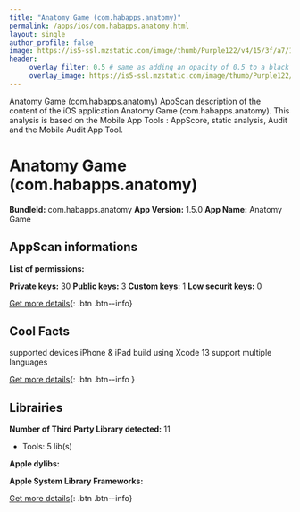 ```yaml
---
title: "Anatomy Game (com.habapps.anatomy)"
permalink: /apps/ios/com.habapps.anatomy.html
layout: single
author_profile: false
image: https://is5-ssl.mzstatic.com/image/thumb/Purple122/v4/15/3f/a7/153fa774-8fe3-6f18-0270-0e17a3f4ce42/AppIcon-0-0-1x_U007emarketing-0-0-0-7-0-0-sRGB-0-0-0-GLES2_U002c0-512MB-85-220-0-0.png/512x512bb.jpg
header: 
     overlay_filter: 0.5 # same as adding an opacity of 0.5 to a black background
     overlay_image: https://is5-ssl.mzstatic.com/image/thumb/Purple122/v4/15/3f/a7/153fa774-8fe3-6f18-0270-0e17a3f4ce42/AppIcon-0-0-1x_U007emarketing-0-0-0-7-0-0-sRGB-0-0-0-GLES2_U002c0-512MB-85-220-0-0.png/512x512bb.jpg
---
```

Anatomy Game (com.habapps.anatomy) AppScan description of the content of the iOS application Anatomy Game (com.habapps.anatomy). This analysis is based on the Mobile App Tools : AppScore, static analysis, Audit and the Mobile Audit App Tool.

# Anatomy Game (com.habapps.anatomy)

**BundleId:** com.habapps.anatomy
**App Version:** 1.5.0
**App Name:** Anatomy Game


## AppScan informations 

**List of permissions:** 
  
  
**Private keys:** 30
**Public keys:** 3
**Custom keys:** 1
**Low securit keys:** 0
  
[Get more details](/pricing.html){: .btn .btn--info}

## Cool Facts

supported devices iPhone & iPad
build using Xcode 13
support multiple languages
  
[Get more details](/pricing.html){: .btn .btn--info }

## Librairies 
**Number of Third Party Library detected:** 11
- Tools: 5 lib(s)


**Apple dylibs:**


**Apple System Library Frameworks:**


  
[Get more details](/pricing.html){: .btn .btn--info}

